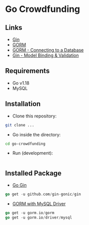 # Go Crowdfunding

## Links

- [Gin](https://github.com/gin-gonic/gin)
- [GORM](https://gorm.io/docs/)
- [GORM - Connecting to a Database](https://gorm.io/docs/connecting_to_the_database.html)
- [Gin - Model Binding & Validation](https://gin-gonic.com/docs/examples/binding-and-validation/)

## Requirements

- Go v1.18
- MySQL

## Installation

- Clone this repository:

```sh
git clone ...
```

- Go inside the directory:

```sh
cd go-crowdfunding
```

- Run (development):

```sh
```

## Installed Package

- [Go Gin](https://github.com/gin-gonic/gin)

```go
go get -u github.com/gin-gonic/gin
```

- [GORM with MySQL Driver](https://gorm.io/docs/)

```go
go get -u gorm.io/gorm
go get -u gorm.io/driver/mysql
```
